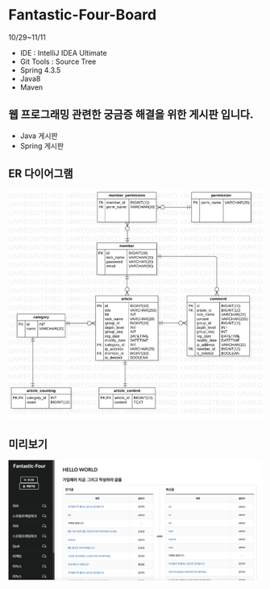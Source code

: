 # Fantastic-Four-Board
10/29~11/11   
- IDE : IntelliJ IDEA Ultimate
- Git Tools : Source Tree
- Spring 4.3.5
- Java8
- Maven

## 웹 프로그래밍 관련한 궁금증 해결을 위한 게시판 입니다.
- Java 게시판
- Spring 게시판


## ER 다이어그램

![ER다이어그램](./doc/ER-diagram.png)


## 미리보기
![메인](./doc/main.png)
